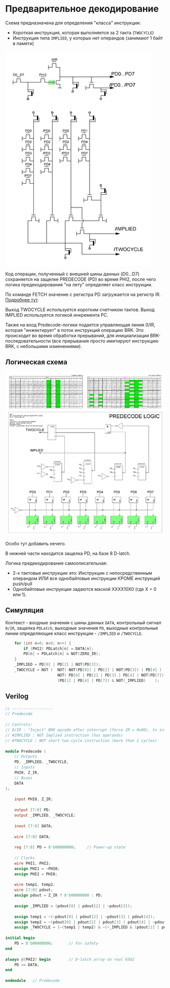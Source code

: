 # Предварительное декодирование

Схема предназначена для определения "класса" инструкции: 
- Короткая инструкция, которая выполняется за 2 такта (`TWOCYCLE`)
- Инструкция типа `IMPLIED`, у которых нет операндов (занимают 1 байт в памяти)

![predecode_nice](/BreakingNESWiki/imgstore/predecode_nice.jpg)

Код операции, полученный с внешней шины данных (D0...D7) сохраняется на защелке PREDECODE (PD) во время PHI2, после чего логика предекодирования "на лету" определяет класс инструкции.

По команде FETCH значение с регистра PD загружается на регистр IR. [Подробнее тут](ir.md).

Выход TWOCYCLE используется коротким счетчиком тактов. Выход IMPLIED используется логикой инкремента PC.

Также на вход Predecode-логики подается управляющая линия 0/IR, которая "инжектирует" в поток инструкций операцию BRK. Это происходит во время обработки прерываний, для инициализации BRK-последовательности (все прерывания просто имитируют инструкцию BRK, с небольшими изменениями).

## Логическая схема

<img src="/BreakingNESWiki/imgstore/predecode_logic.jpg" width="600px">

Особо тут добавить нечего.

В нижней части находится защелка PD, на базе 8 D-latch.

Логика предекодирования самоописательная:
- 2-х тактовые инструкции это: Инструкции с непосредственным операндом ИЛИ все однобайтовые инструкции КРОМЕ инструкций push/pull
- Однобайтовые инструкции задаются маской XXXX10X0 (где X = 0 или 1).

## Симуляция

Контекст - входные значения с шины данных `DATA`, контрольный сигнал `0/IR`, защелка `PDLatch`, выходные значения `PD`, выходные контрольные линии определяющие класс инструкции - `/IMPLIED` и `/TWOCYCLE`.

```c
    for (int n=0; n<8; n++) {
        if (PHI2) PDLatch[n] = DATA[n];
        PD[n] = PDLatch[n] & NOT(ZERO_IR);
    }
    _IMPLIED = PD[0] | PD[2] | NOT(PD[3]);
    _TWOCYCLE = NOT (  NOT( NOT(PD[0]) | PD[2] | NOT(PD[3]) | PD[4] ) |
                       NOT( PD[0] | PD[2] | PD[3] | PD[4] | NOT(PD[7]) ) |
                       (PD[1] | PD[4] | PD[7]) & NOT(_IMPLIED)    );
```

## Verilog

```verilog
// ------------------
// Predecode

// Controls:
// 0/IR : "Inject" BRK opcode after interrupt (force IR = 0x00), to initiate common "BRK-sequence" service
// #IMPLIED : NOT Implied instruction (has operands)
// #TWOCYCLE : NOT short two-cycle instruction (more than 2 cycles)

module Predecode (
    // Outputs
    PD, _IMPLIED, _TWOCYCLE,
    // Inputs
    PHI0, Z_IR,
    // Buses
    DATA
);

    input PHI0, Z_IR;

    output [7:0] PD;
    output _IMPLIED, _TWOCYCLE;

    inout [7:0] DATA;

    wire [7:0] DATA;

    reg [7:0] PD = 8'b00000000;     // Power-up state

    // Clocks
    wire PHI1, PHI2;
    assign PHI1 = ~PHI0;
    assign PHI2 = PHI0;

    wire temp1, temp2;
    wire [7:0] pdout;
    assign pdout = Z_IR ? 8'b00000000 : PD;

    assign _IMPLIED = (pdout[0] | pdout[2] | ~pdout[3]);

    assign temp1 = ~(~pdout[0] | pdout[2] | ~pdout[3] | pdout[4]);
    assign temp2 = ~(pdout[0] | pdout[2] | pdout[3] | pdout[4] | ~pdout[7]); 
    assign _TWOCYCLE = (~(temp1 | temp2) & ~(~_IMPLIED & (pdout[1] | pdout[4] | pdout[7])));

initial begin
    PD = 8'b00000000;       // For safety
end

always @(PHI2) begin        // D-latch array on real 6502
    PD <= DATA;
end

endmodule   // Predecode
```
